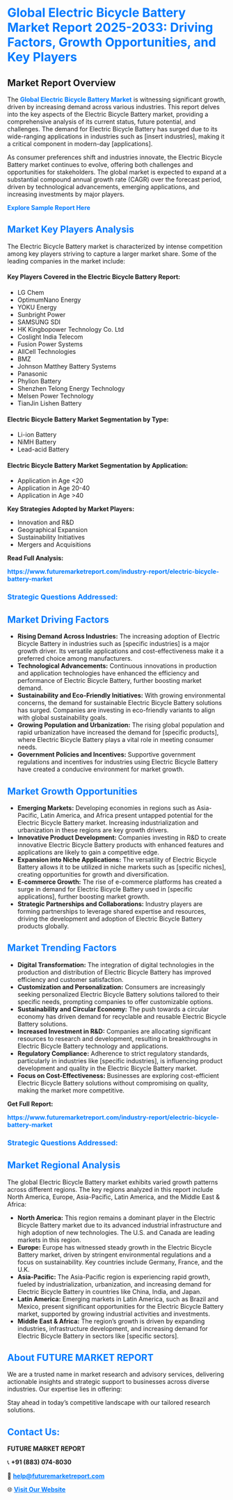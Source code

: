 <h1 style="color: #007BFF;">Global Electric Bicycle Battery Market Report 2025-2033: Driving Factors, Growth Opportunities, and Key Players</h1>

<section id="overview">
<h2>Market Report Overview</h2>
<p>The <a href="https://www.futuremarketreport.com/industry-report/electric-bicycle-battery-market" style="color: #007BFF; text-decoration: none;"><strong>Global Electric Bicycle Battery Market</strong></a> is witnessing significant growth, driven by increasing demand across various industries. This report delves into the key aspects of the Electric Bicycle Battery market, providing a comprehensive analysis of its current status, future potential, and challenges. The demand for Electric Bicycle Battery has surged due to its wide-ranging applications in industries such as [insert industries], making it a critical component in modern-day [applications].</p>
<p>As consumer preferences shift and industries innovate, the Electric Bicycle Battery market continues to evolve, offering both challenges and opportunities for stakeholders. The global market is expected to expand at a substantial compound annual growth rate (CAGR) over the forecast period, driven by technological advancements, emerging applications, and increasing investments by major players.</p>
</section>

<section id="overview">
<p><a href="https://www.futuremarketreport.com/request-sample/reportId=85913" style="color: #007BFF; text-decoration: none;"><strong>Explore Sample Report Here</strong></a></p>
</section>

<section id="key-players">
<h2 style="color: #007BFF;">Market Key Players Analysis</h2>
<p>The Electric Bicycle Battery market is characterized by intense competition among key players striving to capture a larger market share. Some of the leading companies in the market include:</p>
<h4>Key Players Covered in the Electric Bicycle Battery Report:</h4>
<ul><li>LG Chem</li><li>OptimumNano Energy</li><li>YOKU Energy</li><li>Sunbright Power</li><li>SAMSUNG SDI</li><li>HK Kingbopower Technology Co. Ltd</li><li>Coslight India Telecom</li><li>Fusion Power Systems</li><li>AllCell Technologies</li><li>BMZ</li><li>Johnson Matthey Battery Systems</li><li>Panasonic</li><li>Phylion Battery</li><li>Shenzhen Telong Energy Technology</li><li>Melsen Power Technology</li><li>TianJin Lishen Battery</li></ul>
<h4>Electric Bicycle Battery Market Segmentation by Type:</h4>
<ul><li>Li-ion Battery</li><li>NiMH Battery</li><li>Lead-acid Battery</li></ul>

<h4>Electric Bicycle Battery Market Segmentation by Application:</h4>
<ul><li>Application in Age &lt;20</li><li>Application in Age 20-40</li><li>Application in Age &gt;40</li></ul>
<p><strong>Key Strategies Adopted by Market Players:</strong></p>
<ul>
<li>Innovation and R&D</li>
<li>Geographical Expansion</li>
<li>Sustainability Initiatives</li>
<li>Mergers and Acquisitions</li>
</ul>
</section>

<section>
<p><strong>Read Full Analysis: </strong></p><a href="https://www.futuremarketreport.com/industry-report/electric-bicycle-battery-market" style="color: #007BFF; text-decoration: none;"><strong>https://www.futuremarketreport.com/industry-report/electric-bicycle-battery-market</strong></a>
<h3 style="color: #007BFF;">Strategic Questions Addressed:</h3>
</section>

<section id="driving-factors">
<h2 style="color: #007BFF;">Market Driving Factors</h2>
<ul>
<li><strong>Rising Demand Across Industries:</strong> The increasing adoption of Electric Bicycle Battery in industries such as [specific industries] is a major growth driver. Its versatile applications and cost-effectiveness make it a preferred choice among manufacturers.</li>
<li><strong>Technological Advancements:</strong> Continuous innovations in production and application technologies have enhanced the efficiency and performance of Electric Bicycle Battery, further boosting market demand.</li>
<li><strong>Sustainability and Eco-Friendly Initiatives:</strong> With growing environmental concerns, the demand for sustainable Electric Bicycle Battery solutions has surged. Companies are investing in eco-friendly variants to align with global sustainability goals.</li>
<li><strong>Growing Population and Urbanization:</strong> The rising global population and rapid urbanization have increased the demand for [specific products], where Electric Bicycle Battery plays a vital role in meeting consumer needs.</li>
<li><strong>Government Policies and Incentives:</strong> Supportive government regulations and incentives for industries using Electric Bicycle Battery have created a conducive environment for market growth.</li>
</ul>
</section>

<section id="growth-opportunities">
<h2 style="color: #007BFF;">Market Growth Opportunities</h2>
<ul>
<li><strong>Emerging Markets:</strong> Developing economies in regions such as Asia-Pacific, Latin America, and Africa present untapped potential for the Electric Bicycle Battery market. Increasing industrialization and urbanization in these regions are key growth drivers.</li>
<li><strong>Innovative Product Development:</strong> Companies investing in R&D to create innovative Electric Bicycle Battery products with enhanced features and applications are likely to gain a competitive edge.</li>
<li><strong>Expansion into Niche Applications:</strong> The versatility of Electric Bicycle Battery allows it to be utilized in niche markets such as [specific niches], creating opportunities for growth and diversification.</li>
<li><strong>E-commerce Growth:</strong> The rise of e-commerce platforms has created a surge in demand for Electric Bicycle Battery used in [specific applications], further boosting market growth.</li>
<li><strong>Strategic Partnerships and Collaborations:</strong> Industry players are forming partnerships to leverage shared expertise and resources, driving the development and adoption of Electric Bicycle Battery products globally.</li>
</ul>
</section>

<section id="trending-factors">
<h2 style="color: #007BFF;">Market Trending Factors</h2>
<ul>
<li><strong>Digital Transformation:</strong> The integration of digital technologies in the production and distribution of Electric Bicycle Battery has improved efficiency and customer satisfaction.</li>
<li><strong>Customization and Personalization:</strong> Consumers are increasingly seeking personalized Electric Bicycle Battery solutions tailored to their specific needs, prompting companies to offer customizable options.</li>
<li><strong>Sustainability and Circular Economy:</strong> The push towards a circular economy has driven demand for recyclable and reusable Electric Bicycle Battery solutions.</li>
<li><strong>Increased Investment in R&D:</strong> Companies are allocating significant resources to research and development, resulting in breakthroughs in Electric Bicycle Battery technology and applications.</li>
<li><strong>Regulatory Compliance:</strong> Adherence to strict regulatory standards, particularly in industries like [specific industries], is influencing product development and quality in the Electric Bicycle Battery market.</li>
<li><strong>Focus on Cost-Effectiveness:</strong> Businesses are exploring cost-efficient Electric Bicycle Battery solutions without compromising on quality, making the market more competitive.</li>
</ul>
</section>

<section>
<p><strong>Get Full Report: </strong></p><a href="https://www.futuremarketreport.com/industry-report/electric-bicycle-battery-market" style="color: #007BFF; text-decoration: none;"><strong>https://www.futuremarketreport.com/industry-report/electric-bicycle-battery-market</strong></a>
<h3 style="color: #007BFF;">Strategic Questions Addressed:</h3>
</section>


<section id="regional-analysis">
<h2 style="color: #007BFF;">Market Regional Analysis</h2>
<p>The global Electric Bicycle Battery market exhibits varied growth patterns across different regions. The key regions analyzed in this report include North America, Europe, Asia-Pacific, Latin America, and the Middle East & Africa:</p>
<ul>
<li><strong>North America:</strong> This region remains a dominant player in the Electric Bicycle Battery market due to its advanced industrial infrastructure and high adoption of new technologies. The U.S. and Canada are leading markets in this region.</li>
<li><strong>Europe:</strong> Europe has witnessed steady growth in the Electric Bicycle Battery market, driven by stringent environmental regulations and a focus on sustainability. Key countries include Germany, France, and the U.K.</li>
<li><strong>Asia-Pacific:</strong> The Asia-Pacific region is experiencing rapid growth, fueled by industrialization, urbanization, and increasing demand for Electric Bicycle Battery in countries like China, India, and Japan.</li>
<li><strong>Latin America:</strong> Emerging markets in Latin America, such as Brazil and Mexico, present significant opportunities for the Electric Bicycle Battery market, supported by growing industrial activities and investments.</li>
<li><strong>Middle East & Africa:</strong> The region’s growth is driven by expanding industries, infrastructure development, and increasing demand for Electric Bicycle Battery in sectors like [specific sectors].</li>
</ul>
</section>

<footer>
<h2 style="color: #007BFF;">About FUTURE MARKET REPORT</h2>
<p>We are a trusted name in market research and advisory services, delivering actionable insights and strategic support to businesses across diverse industries. Our expertise lies in offering:</p>

<p>Stay ahead in today’s competitive landscape with our tailored research solutions.</p>

<h2 style="color: #007BFF;">Contact Us:</h2>
<p><strong>FUTURE MARKET REPORT</strong></p>
<p>📞 <strong>+91 (883) 074-8030</strong></p>
<p>📧 <strong><a href="mailto:help@futuremarketreport.com" style="color: #007BFF;">help@futuremarketreport.com</a></strong></p>
<p>🌐 <strong><a href="https://www.futuremarketreport.com/" style="color: #007BFF;">Visit Our Website</a></strong></p>
</footer>